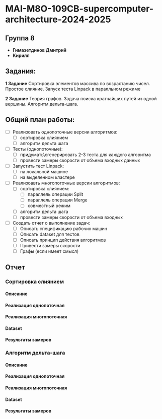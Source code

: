 # MAI-M8O-109CB-supercomputer-architecture-2024-2025

## Группа 8

- **Гимазетдинов Дмитрий**
- **Кирилл**

## Задания:

**1 Задание**
Сортировка элементов массива по возрастанию чисел. Простое слияние.
Запуск теста Linpack в паралльном режиме

**2 Задание**
Теория графов. Задача поиска кратчайших путей из одной вершины. Алгоритм дельта-шага.

 ## Общий план работы:

- [ ] Реализовать однопоточные версии алгоритмов:
  - [ ] сортировка слиянием
  - [ ] алгоритм дельта шага
- [ ] Тесты (однопоточные):
  - [ ] придумать\сгенерировать 2-3 теста для каждого алгоритма
  - [ ] провести замеры скорости от объема входных данных
- [ ] Запустить тест Linpack:
  - [ ] на локальной машине
  - [ ] на выделенном кластере
- [ ] Реализоавть многопоточные версии алгоритмов:
  - [ ] сортировка слиянием:
    - [ ] параллель операции Split
    - [ ] параллель операции Merge
    - [ ] совместный режим
  - [ ] алгоритм дельта шага
  - [ ] провести замеры скорости от объема входных 
- [ ] Создать отчет о выполнение задач:
  - [ ] Описать спецификацию рабочих машин
  - [ ] Описать dataset для тестов
  - [ ] Описать принцип действия алгоритмов
  - [ ] Привести замеры скорости
  - [ ] Графы (если имеет смысл)

## Отчет

### Сортировка слиянием

#### Описание

#### Реализация однопоточная

#### Реализация многопоточная

#### Dataset

#### Результаты замеров



### Алгоритм дельта-шага

#### Описание

#### Реализация однопоточная

#### Реализация многопоточная

#### Dataset

#### Результаты замеров